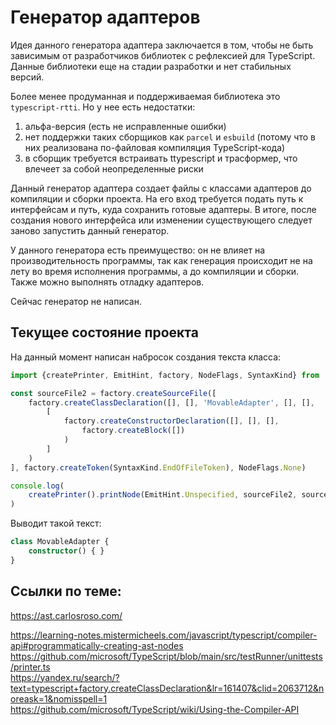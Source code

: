 Генератор адаптеров
===================

Идея данного генератора адаптера заключается в том, чтобы не быть зависимым 
от разработчиков библиотек с рефлексией для TypeScript. Данные библиотеки еще на стадии разработки
и нет стабильных версий. 

Более менее продуманная и поддерживаемая библиотека это `typescript-rtti`. Но у нее есть недостатки:
1. альфа-версия (есть не исправленные ошибки)
2. нет поддержки таких сборщиков как `parcel` и `esbuild` (потому что в них реализована 
   по-файловая компиляция TypeScript-кода)
3. в сборщик требуется встраивать ttypescript и трасформер, что влечеет за собой неопределенные риски
   
Данный генератор адаптера создает файлы с классами адаптеров до компиляции и сборки проекта. 
На его вход требуется подать путь к интерфейсам и путь, куда сохранить готовые адаптеры.
В итоге, после создания нового интерфейса или изменении существующего следует заново запустить данный генератор.

У данного генератора есть преимущество: он не влияет на производительность программы, так как
генерация происходит не на лету во время исполнения программы, а до компиляции и сборки.
Также можно выполнять отладку адаптеров.

Сейчас генератор не написан.

Текущее состояние проекта
-------------------------

На данный момент написан набросок создания текста класса:

```typescript
import {createPrinter, EmitHint, factory, NodeFlags, SyntaxKind} from 'typescript'

const sourceFile2 = factory.createSourceFile([
	factory.createClassDeclaration([], [], 'MovableAdapter', [], [],
		[
			factory.createConstructorDeclaration([], [], [],
				factory.createBlock([])
			)
		]
	)
], factory.createToken(SyntaxKind.EndOfFileToken), NodeFlags.None)

console.log(
	createPrinter().printNode(EmitHint.Unspecified, sourceFile2, sourceFile2)
)
```

Выводит такой текст:

```typescript
class MovableAdapter {
    constructor() { }
}
```

Ссылки по теме:
---------------

https://ast.carlosroso.com/

https://learning-notes.mistermicheels.com/javascript/typescript/compiler-api#programmatically-creating-ast-nodes  
https://github.com/microsoft/TypeScript/blob/main/src/testRunner/unittests/printer.ts  
https://yandex.ru/search/?text=typescript+factory.createClassDeclaration&lr=161407&clid=2063712&noreask=1&nomisspell=1  
https://github.com/microsoft/TypeScript/wiki/Using-the-Compiler-API  